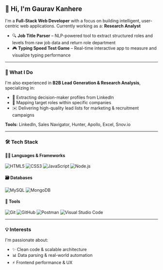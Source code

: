 ## 👋 Hi, I'm Gaurav Kanhere

I'm a **Full-Stack Web Developer** with a focus on building intelligent, user-centric web applications. Currently working as a: **Research Analyst**

- 🔍 **Job Title Parser** – NLP-powered tool to extract structured roles and levels from raw job data and return role department  
- 🎮 **Typing Speed Test Game** – Real-time interactive app to measure and visualize typing performance  

---

### 📌 What I Do

I'm also experienced in **B2B Lead Generation & Research Analysis**, specializing in:

- 🔎 Extracting decision-maker profiles from LinkedIn  
- 🧩 Mapping target roles within specific companies  
- ✉️ Delivering high-quality lead lists for marketing & recruitment campaigns  

**Tools:** LinkedIn, Sales Navigator, Hunter, Apollo, Excel, Snov.io  

---

### 🛠️ Tech Stack

#### 👨‍💻 Languages & Frameworks

![HTML5](https://img.shields.io/badge/-HTML5-E34F26?style=flat&logo=html5&logoColor=white)
![CSS3](https://img.shields.io/badge/-CSS3-1572B6?style=flat&logo=css3&logoColor=white)
![JavaScript](https://img.shields.io/badge/-JavaScript-F7DF1E?style=flat&logo=javascript&logoColor=black)
![Node.js](https://img.shields.io/badge/-Node.js-339933?style=flat&logo=node.js&logoColor=white)

#### 🗃️ Databases

![MySQL](https://img.shields.io/badge/-MySQL-4479A1?style=flat&logo=mysql&logoColor=white)
![MongoDB](https://img.shields.io/badge/-MongoDB-47A248?style=flat&logo=mongodb&logoColor=white)

#### 🧰 Tools

![Git](https://img.shields.io/badge/-Git-F05032?style=flat&logo=git&logoColor=white)
![GitHub](https://img.shields.io/badge/-GitHub-181717?style=flat&logo=github&logoColor=white)
![Postman](https://img.shields.io/badge/-Postman-FF6C37?style=flat&logo=postman&logoColor=white)
![Visual Studio Code](https://img.shields.io/badge/-VS%20Code-007ACC?style=flat&logo=visual-studio-code&logoColor=white)

---

### 💡 Interests

I'm passionate about:

- ✨ Clean code & scalable architecture  
- 📊 Data parsing & real-world automation  
- ⚡ Frontend performance & UX
